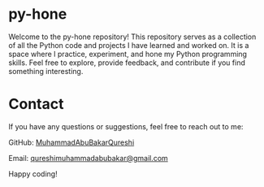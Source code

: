 
# py-hone

Welcome to the py-hone repository! This repository serves as a collection of all the Python code and projects I have learned and worked on. It is a space where I practice, experiment, and hone my Python programming skills. Feel free to explore, provide feedback, and contribute if you find something interesting.

# Contact

If you have any questions or suggestions, feel free to reach out to me:

GitHub: [MuhammadAbuBakarQureshi](https://github.com/MuhammadAbuBakarQureshi)

Email: qureshimuhammadabubakar@gmail.com

Happy coding!
